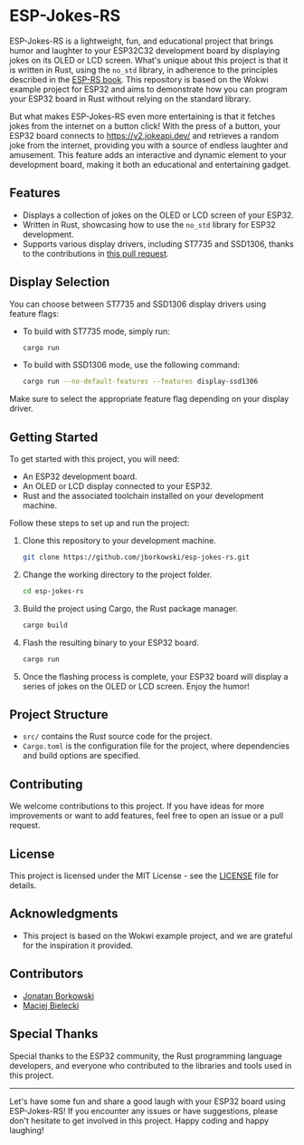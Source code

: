 # ESP-Jokes-RS

ESP-Jokes-RS is a lightweight, fun, and educational project that brings humor and laughter to your ESP32C32 development board by displaying jokes on its OLED or LCD screen. What's unique about this project is that it is written in Rust, using the `no_std` library, in adherence to the principles described in the [ESP-RS book](https://esp-rs.github.io/book/writing-your-own-application/nostd.html). This repository is based on the Wokwi example project for ESP32 and aims to demonstrate how you can program your ESP32 board in Rust without relying on the standard library. 

But what makes ESP-Jokes-RS even more entertaining is that it fetches jokes from the internet on a button click! With the press of a button, your ESP32 board connects to https://v2.jokeapi.dev/ and retrieves a random joke from the internet, providing you with a source of endless laughter and amusement. This feature adds an interactive and dynamic element to your development board, making it both an educational and entertaining gadget.

## Features

- Displays a collection of jokes on the OLED or LCD screen of your ESP32.
- Written in Rust, showcasing how to use the `no_std` library for ESP32 development.
- Supports various display drivers, including ST7735 and SSD1306, thanks to the contributions in [this pull request](https://github.com/jborkowski/esp-jokes-rs/pull/1).

## Display Selection

You can choose between ST7735 and SSD1306 display drivers using feature flags:

- To build with ST7735 mode, simply run:

   ```bash
   cargo run
   ```

- To build with SSD1306 mode, use the following command:

   ```bash
   cargo run --no-default-features --features display-ssd1306
   ```

Make sure to select the appropriate feature flag depending on your display driver.

## Getting Started

To get started with this project, you will need:

- An ESP32 development board.
- An OLED or LCD display connected to your ESP32.
- Rust and the associated toolchain installed on your development machine.

Follow these steps to set up and run the project:

1. Clone this repository to your development machine.

   ```bash
   git clone https://github.com/jborkowski/esp-jokes-rs.git
   ```

2. Change the working directory to the project folder.

   ```bash
   cd esp-jokes-rs
   ```

3. Build the project using Cargo, the Rust package manager.

   ```bash
   cargo build
   ```

4. Flash the resulting binary to your ESP32 board.

   ```bash
   cargo run
   ```

5. Once the flashing process is complete, your ESP32 board will display a series of jokes on the OLED or LCD screen. Enjoy the humor!

## Project Structure

- `src/` contains the Rust source code for the project.
- `Cargo.toml` is the configuration file for the project, where dependencies and build options are specified.

## Contributing

We welcome contributions to this project. If you have ideas for more improvements or want to add features, feel free to open an issue or a pull request.

## License

This project is licensed under the MIT License - see the [LICENSE](LICENSE) file for details.

## Acknowledgments

- This project is based on the Wokwi example project, and we are grateful for the inspiration it provided.

## Contributors

- [Jonatan Borkowski](https://github.com/jborkowski)
- [Maciej Bielecki](https://github.com/zyla)

## Special Thanks

Special thanks to the ESP32 community, the Rust programming language developers, and everyone who contributed to the libraries and tools used in this project.

---

Let's have some fun and share a good laugh with your ESP32 board using ESP-Jokes-RS! If you encounter any issues or have suggestions, please don't hesitate to get involved in this project. Happy coding and happy laughing!

